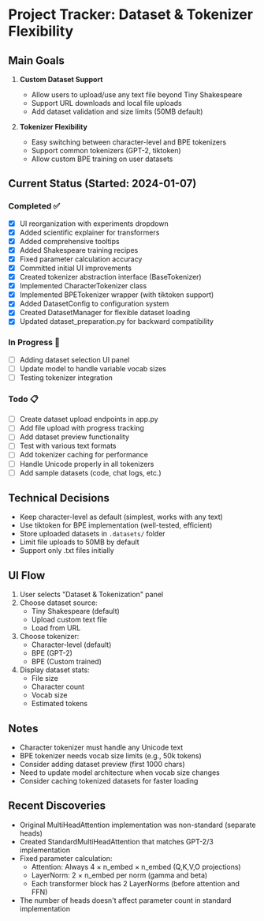 # Project Tracker: Dataset & Tokenizer Flexibility

## Main Goals
1. **Custom Dataset Support**
   - Allow users to upload/use any text file beyond Tiny Shakespeare
   - Support URL downloads and local file uploads
   - Add dataset validation and size limits (50MB default)
   
2. **Tokenizer Flexibility**
   - Easy switching between character-level and BPE tokenizers
   - Support common tokenizers (GPT-2, tiktoken)
   - Allow custom BPE training on user datasets

## Current Status (Started: 2024-01-07)

### Completed ✅
- [x] UI reorganization with experiments dropdown
- [x] Added scientific explainer for transformers
- [x] Added comprehensive tooltips
- [x] Added Shakespeare training recipes
- [x] Fixed parameter calculation accuracy
- [x] Committed initial UI improvements
- [x] Created tokenizer abstraction interface (BaseTokenizer)
- [x] Implemented CharacterTokenizer class
- [x] Implemented BPETokenizer wrapper (with tiktoken support)
- [x] Added DatasetConfig to configuration system
- [x] Created DatasetManager for flexible dataset loading
- [x] Updated dataset_preparation.py for backward compatibility

### In Progress 🚧
- [ ] Adding dataset selection UI panel
- [ ] Update model to handle variable vocab sizes
- [ ] Testing tokenizer integration

### Todo 📋
- [ ] Create dataset upload endpoints in app.py
- [ ] Add file upload with progress tracking
- [ ] Add dataset preview functionality
- [ ] Test with various text formats
- [ ] Add tokenizer caching for performance
- [ ] Handle Unicode properly in all tokenizers
- [ ] Add sample datasets (code, chat logs, etc.)

## Technical Decisions
- Keep character-level as default (simplest, works with any text)
- Use tiktoken for BPE implementation (well-tested, efficient)
- Store uploaded datasets in `.datasets/` folder
- Limit file uploads to 50MB by default
- Support only .txt files initially

## UI Flow
1. User selects "Dataset & Tokenization" panel
2. Choose dataset source:
   - Tiny Shakespeare (default)
   - Upload custom text file
   - Load from URL
3. Choose tokenizer:
   - Character-level (default)
   - BPE (GPT-2)
   - BPE (Custom trained)
4. Display dataset stats:
   - File size
   - Character count
   - Vocab size
   - Estimated tokens

## Notes
- Character tokenizer must handle any Unicode text
- BPE tokenizer needs vocab size limits (e.g., 50k tokens)
- Consider adding dataset preview (first 1000 chars)
- Need to update model architecture when vocab size changes
- Consider caching tokenized datasets for faster loading

## Recent Discoveries
- Original MultiHeadAttention implementation was non-standard (separate heads)
- Created StandardMultiHeadAttention that matches GPT-2/3 implementation
- Fixed parameter calculation:
  - Attention: Always 4 × n_embed × n_embed (Q,K,V,O projections)
  - LayerNorm: 2 × n_embed per norm (gamma and beta)
  - Each transformer block has 2 LayerNorms (before attention and FFN)
- The number of heads doesn't affect parameter count in standard implementation
